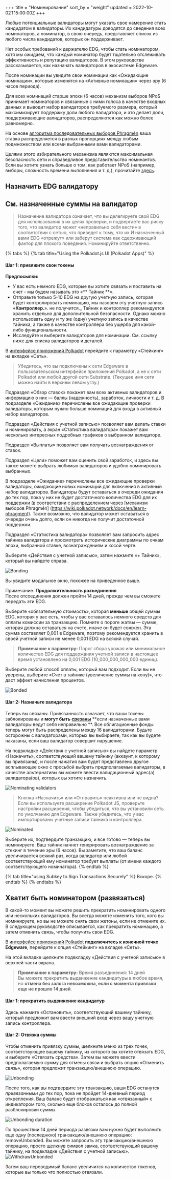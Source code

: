 +++
title = "Номинирование"
sort_by = "weight"
updated = 2022-10-02T15:00:00Z
+++

Любые потенциальные валидаторы могут указать свое намерение стать кандидатом в валидаторы. Их кандидатуры доводятся до сведения всех номинаторов, а номинатор, в свою очередь, представляет список из любого числа кандидатов, которых он поддерживает.

Нет особых требований к держателю EDG, чтобы стать номинатором, хотя мы ожидаем, что каждый номинатор будет тщательно отслеживать эффективность и репутацию валидаторов. В этом руководстве рассказывается, как назначать валидаторов в экосистеме Edgeware.

После номинации вы увидите свои номинации как «Ожидающие номинации», которые изменятся на «Активные номинации» через эру (6 часов периода).

Для всех номинаций старше эпохи (6 часов) механизм выборов NPoS принимает номинаторов и связанные с ними голоса в качестве входных данных и выводит набор валидаторов требуемого размера, который максимизирует поддержку доли любого валидатора, и это делает доли, поддерживающие валидаторов, распределяются как можно более равномерно.

На основе [алгоритма последовательных выборов Phragmén](https://wiki.polkadot.network/docs/en/learn-phragmen) ваша ставка распределяется в разных пропорциях между любым подмножеством или всеми выбранными вами валидаторами.

Целями этого избирательного механизма являются максимальная безопасность сети и справедливое представительство номинантов. Если вы хотите узнать больше о том, как работает NPoS (например, выборы, сложность времени выполнения и т. д.), прочитайте [здесь](http://research.web3.foundation/en/latest/polkadot/NPoS/).

## Назначить EDG валидатору

## См. назначенные суммы на валидатор

>Назначение валидатора означает, что вы делегируете свой EDG для использования в их целях проверки, и подвергаете вас риску того, что валидатор может «неправильно себя вести» в соответствии с сетью, что приведет к тому, что их И назначенный вами EDG «отрежут» или заберут система как сдерживающий фактор для плохого поведения. Номинируйте ответственно.

{% tabs %}
{% tab title="Using the Polkadot.js UI (Polkadot Apps)" %}

#### Шаг 1: привяжите свои токены <a href="step-1-bond-your-tokens" id="step-1-bond-your-tokens"></a>

**Предпосылки:**

- У вас есть немного EDG, которые вы хотите связать и поставить на счет - мы будем называть это «** Тайник **».
- Отправьте только 5-10 EDG на другую учетную запись, которая будет контролировать номинацию, мы назовем эту учетную запись «**Контроллер.**». не получится._ Тайник и контроллер рекомендуется хранить отдельно для дополнительной безопасности. Однако можно использовать одну и ту же (одну) учетную запись в качестве тайника, а также в качестве контроллера без ущерба для какой-либо функциональности.
- Исследуйте и выберите валидаторов для номинации. См. ссылку ниже для списка валидаторов и деталей.

В [интерфейсе приложений Polkadot](https://polkadot.js.org/apps/?rpc=wss%3A%2F%2Fmainnet4.edgewa.re#/) перейдите к параметру «Стейкинг» на вкладке «Сеть».

>Убедитесь, что вы подключены к сети Edgeware в пользовательском интерфейсе приложений Polkadot, а не к сети Polkadot или любой другой сети Substrate. (Текущее имя сети можно найти в верхнем левом углу.)

Подраздел «Обзор ставок» покажет вам всех активных валидаторов и информацию о них — баллы (надежность), заработок, личности и т. д. В подразделе «Ожидание» перечислены все ожидающие проверки валидаторы, которым нужно больше номинаций для входа в активный набор валидаторов.

Подраздел «Действия с учетной записью» позволяет вам делать ставки и номинировать, а экран «Статистика валидатора» покажет вам несколько интересных подробных графиков о выбранном валидаторе.

Подраздел «Выплаты» позволяет вам получать вознаграждения от ставок.

Подраздел «Цели» поможет вам оценить свой заработок, и здесь вы также можете выбрать любимых валидаторов и удобно номинировать выбранных.

В подразделе «Ожидание» перечислены все ожидающие проверки валидаторы, ожидающие новых номинаций для включения в активный набор валидаторов. Валидаторы будут оставаться в очереди ожидания до тех пор, пока у них не будет достаточного количества EDG для их поддержки (в соответствии с распределением через [механизм выборов Phragmén] (https://wiki.polkadot.network/docs/en/learn-phragmen)). Также возможно, что валидатор может оставаться в очереди очень долго, если он никогда не получит достаточной поддержки.

Подраздел «Статистика валидатора» позволяет вам запросить адрес тайника валидатора и просмотреть исторические диаграммы по очкам эпохи, выбранной ставке, вознаграждениям и косой черте.

Выберите «Действия с учетной записью», затем нажмите «+ Тайник», который вы найдете справа.

![Bonding](https://raw.githubusercontent.com/Edgeware-Network/edgeware-documentation/master/docs/edgeware-runtime/staking/assets/images/nominating\_1.jpg)

Вы увидите модальное окно, похожее на приведенное выше.

Примечание. **Продолжительность разъединения**\
После отсоединения должен пройти 14 дней, прежде чем вы сможете передать эти EDG.

Выберите «обязательную стоимость», которая **меньше** общей суммы EDG, которая у вас есть, чтобы у вас оставалось немного средств для оплаты комиссии за транзакцию. Помните о пороге жатвы — сумме, которая должна оставаться на счете, иначе он будет сожжен. Эта сумма составляет 0,001 в Edgeware, поэтому рекомендуется хранить в своей учетной записи не менее 0,001 EDG на всякий случай.

>**Примечание к параметру:** Порог сбора урожая или минимальное количество EDG для поддержания учетной записи в настоящее время установлено на 0,001 EDG (10\_000\_000\_000\_000 единиц).

Выберите любой способ оплаты, который вам подходит. Если вы не уверены, выберите «Счет в тайнике (увеличение суммы на кону)», что даст эффект начисления процентов.

![Bonded](https://raw.githubusercontent.com/Edgeware-Network/edgeware-documentation/master/docs/edgeware-runtime/staking/assets/images/nominating\_2.jpg)

#### Шаг 2: Назначьте валидатора

Теперь вы связаны. Привязанность означает, что ваши токены заблокированы и **могут быть** [**срезаны**](https://wiki.polkadot.network/docs/en/learn-staking#slashing) **если назначенные вами валидаторы ведут себя неправильно **. Все облигационные фонды теперь могут быть распределены между 16 валидаторами. Будьте осторожны с валидаторами, которых вы выбираете, так как вы будете наказаны, если ваш валидатор совершит нарушение.

На подвкладке «Действия с учетной записью» вы найдете параметр «Назначить», соответствующий вашему тайнику (аккаунт, к которому вы привязаны), и после нажатия вам будет представлено другое всплывающее окно с просьбой выбрать предполагаемые валидаторы, в качестве альтернативы вы можете ввести валидационный адрес(а) валидатора(ов), которых вы хотите назначить.

![Nominating validators](https://raw.githubusercontent.com/Edgeware-Network/edgeware-documentation/master/docs/edgeware-runtime/staking/assets/images/nominating\_3.jpg)

>Кнопка «Назначить» или «Отправить» неактивна или не видна? Если вы используете расширение Polkadot JS, проверьте настройки расширения, чтобы убедиться, что вы установили сеть по умолчанию для Edgeware. Также убедитесь, что у вас импортированы учетные записи тайника и контроллера.

![Nominated](https://raw.githubusercontent.com/Edgeware-Network/edgeware-documentation/master/docs/edgeware-runtime/staking/assets/images/nominating\_4.jpg)

Выберите их, подтвердите транзакцию, и все готово — теперь вы номинируете. Ваш тайник начнет генерировать вознаграждение за стекинг в течение эры (6 часов). Вы заметите, что ваш баланс увеличивается всякий раз, когда валидатор или любой соответствующий ему номинатор требует выплаты (от имени каждого соответствующего номинатора).
{% endtab %}

{% tab title="using Subkey to Sign Transactions Securely" %}
Вскоре.
{% endtab %}
{% endtabs %}

## Хватит быть номинатором (развязаться)

В какой-то момент вы можете решить прекратить номинировать одного или нескольких валидаторов. Вы всегда можете изменить того, кого вы номинируете, но вы не можете снять свои жетоны, если не отмените их. В следующем руководстве описывается, как прекратить номинацию, а затем отменить связь, чтобы получить свои EDG.

В [интерфейсе приложений Polkadot](https://polkadot.js.org/apps/?rpc=wss%3A%2F%2Fmainnet4.edgewa.re#/) **подключитесь к конечной точке Edgeware**, перейдите к опция «Стейкинг» на вкладке «Сеть».

На этой вкладке щелкните подвкладку «Действия с учетной записью» в верхней части экрана.

>**Примечание к параметру:** Время разъединения: 14 дней\
Вы можете прекратить выдвижение кандидатуры в любое время, но **отмена без залога невозможна, если с момента привязки еще не прошло 14 дней**.

#### Шаг 1: прекратить выдвижение кандидатур

Здесь нажмите «Остановить», соответствующий вашему тайнику, который предложит вам ввести внешний вход через вашу учетную запись контроллера.

#### Шаг 2: Отвязка суммы

Чтобы отменить привязку суммы, щелкните меню из трех точек, соответствующее вашему тайнику, из которого вы хотите отвязать EDG, и выберите «Отвязать средства». Затем вы можете ввести предполагаемую сумму для отмены связи и выбрать опцию «Отменить связь», которая предложит транзакцию/внешнюю операцию.

![Unbonding](https://raw.githubusercontent.com/Edgeware-Network/edgeware-documentation/master/docs/edgeware-runtime/staking/assets/images/nominating\_5.png)

После того, как вы подтвердите эту транзакцию, ваши EDG останутся _привязанными_ до тех пор, пока не пройдет 14-дневный период открепления. Ваш баланс будет отображаться как «отвязанный» с индикатором того, сколько еще блоков осталось до полной разблокировки суммы.

![Unbonding duration](https://raw.githubusercontent.com/Edgeware-Network/edgeware-documentation/master/docs/edgeware-runtime/staking/assets/images/nominating\_6.png)

По прошествии 14 дней периода развязки вам нужно будет выполнить еще одну (последнюю) транзакцию/внешнюю операцию: removeUnbonded. Вы можете запросить эту транзакцию/внешнюю операцию, просто щелкнув символ замка, соответствующий вашему тайнику, на подвкладке «Действия с учетной записью».![WithdrawUnbonded](https://raw.githubusercontent.com/Edgeware-Network/edgeware-documentation/master/docs/edgeware-runtime/staking/assets/images/nominating\_7\_1.jpg)

Затем ваш переводимый баланс увеличится на количество токенов, которые вы только что полностью отвязали.

